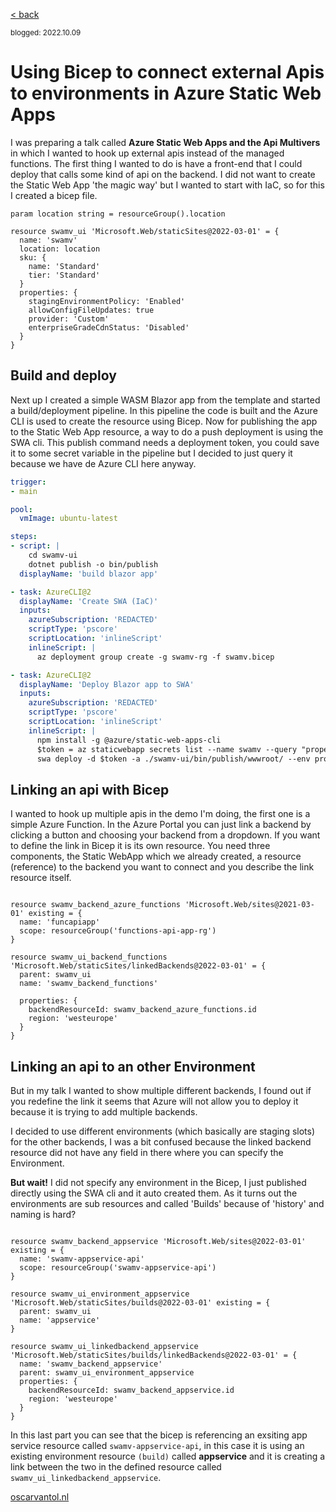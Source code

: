 [< back](index)

<sub>blogged: 2022.10.09</sub>

# Using Bicep to connect external Apis to environments in Azure Static Web Apps

I was preparing a talk called **Azure Static Web Apps and the Api Multivers** in which I wanted to hook up external apis instead of the managed functions. The first thing I wanted to do is have a front-end that I could deploy that calls some kind of api on the backend. I did not want to create the Static Web App 'the magic way' but I wanted to start with IaC, so for this I created a bicep file.

``` bicep
param location string = resourceGroup().location

resource swamv_ui 'Microsoft.Web/staticSites@2022-03-01' = {
  name: 'swamv'
  location: location
  sku: {
    name: 'Standard'
    tier: 'Standard'
  }
  properties: {
    stagingEnvironmentPolicy: 'Enabled'
    allowConfigFileUpdates: true
    provider: 'Custom'
    enterpriseGradeCdnStatus: 'Disabled'
  }
}

```

## Build and deploy

Next up I created a simple WASM Blazor app from the template and started a build/deployment pipeline. In this pipeline the code is built and the Azure CLI is used to create the resource using Bicep. Now for publishing the app to the Static Web App resource, a way to do a push deployment is using the SWA cli. This publish command needs a deployment token, you could save it to some secret variable in the pipeline but I decided to just query it because we have de Azure CLI here anyway. 


``` yaml
trigger:
- main

pool:
  vmImage: ubuntu-latest

steps:
- script: |
    cd swamv-ui
    dotnet publish -o bin/publish
  displayName: 'build blazor app'

- task: AzureCLI@2
  displayName: 'Create SWA (IaC)'
  inputs:
    azureSubscription: 'REDACTED'
    scriptType: 'pscore'
    scriptLocation: 'inlineScript'
    inlineScript: |
      az deployment group create -g swamv-rg -f swamv.bicep

- task: AzureCLI@2
  displayName: 'Deploy Blazor app to SWA'
  inputs:
    azureSubscription: 'REDACTED'
    scriptType: 'pscore'
    scriptLocation: 'inlineScript'
    inlineScript: |
      npm install -g @azure/static-web-apps-cli
      $token = az staticwebapp secrets list --name swamv --query "properties.apiKey"
      swa deploy -d $token -a ./swamv-ui/bin/publish/wwwroot/ --env production
```

## Linking an api with Bicep
I wanted to hook up multiple apis in the demo I'm doing, the first one is a simple Azure Function. In the Azure Portal you can just link a backend by clicking a button and choosing your backend from a dropdown. If you want to define the link in Bicep it is its own resource. You need three components, the Static WebApp which we already created, a resource (reference) to the backend you want to connect and you describe the link resource itself.

``` bicep

resource swamv_backend_azure_functions 'Microsoft.Web/sites@2021-03-01' existing = {
  name: 'funcapiapp'
  scope: resourceGroup('functions-api-app-rg')
}

resource swamv_ui_backend_functions 'Microsoft.Web/staticSites/linkedBackends@2022-03-01' = {
  parent: swamv_ui
  name: 'swamv_backend_functions'
  
  properties: {
    backendResourceId: swamv_backend_azure_functions.id
    region: 'westeurope'
  }
}
```

## Linking an api to an other Environment

But in my talk I wanted to show multiple different backends, I found out if you redefine the link it seems that Azure will not allow you to deploy it because it is trying to add multiple backends. 

I decided to use different environments (which basically are staging slots) for the other backends, I was a bit confused because the linked backend resource did not have any field in there where you can specify the Environment. 

**But wait!**  I did not specify any environment in the Bicep, I just published directly using the SWA cli and it auto created them. As it turns out the environments are sub resources and called 'Builds' because of 'history' and naming is hard?

``` bicep

resource swamv_backend_appservice 'Microsoft.Web/sites@2022-03-01' existing = {
  name: 'swamv-appservice-api'
  scope: resourceGroup('swamv-appservice-api')
}

resource swamv_ui_environment_appservice 'Microsoft.Web/staticSites/builds@2022-03-01' existing = {
  parent: swamv_ui
  name: 'appservice'
}

resource swamv_ui_linkedbackend_appservice 'Microsoft.Web/staticSites/builds/linkedBackends@2022-03-01' = {
  name: 'swamv_backend_appservice'
  parent: swamv_ui_environment_appservice
  properties: {
    backendResourceId: swamv_backend_appservice.id
    region: 'westeurope'
  }
}
```

In this last part you can see that the bicep is referencing an exsiting app service resource called ```swamv-appservice-api```, in this case it is using an existing environment resource ```(build)``` called **appservice** and it is creating a link between the two in the defined resource called ```swamv_ui_linkedbackend_appservice```.

[oscarvantol.nl](https://oscarvantol.nl) 